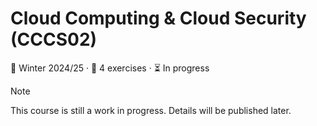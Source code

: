 # Cloud Computing & Cloud Security (CCCS02)

📆 Winter 2024/25 &middot; 🧠 4 exercises &middot; ⏳ In progress

> [!NOTE]
> This course is still a work in progress. Details will be published later.
